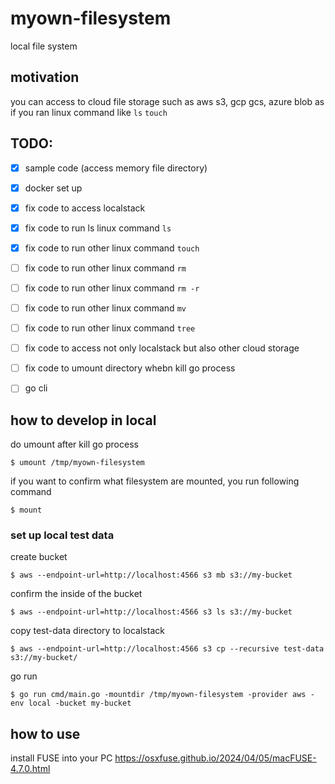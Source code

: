 # myown-filesystem

local file system

## motivation

you can access to cloud file storage such as aws s3, gcp gcs, azure blob 
as if you ran linux command like `ls` `touch`

## TODO:
- [x] sample code (access memory file directory)
- [x] docker set up
- [x] fix code to access localstack
- [x] fix code to run ls linux command `ls`
- [x] fix code to run other linux command `touch`
- [ ] fix code to run other linux command `rm`
- [ ] fix code to run other linux command `rm -r`
- [ ] fix code to run other linux command `mv`
- [ ] fix code to run other linux command `tree`
- [ ] fix code to access not only localstack but also other cloud storage
- [ ] fix code to umount directory whebn kill go process 
- [ ] go cli


## how to develop in local

do umount after kill go process 
```shell
$ umount /tmp/myown-filesystem
```

if you want to confirm what filesystem are mounted, you run following command
```shell
$ mount
```

### set up local test data

create bucket
```shell
$ aws --endpoint-url=http://localhost:4566 s3 mb s3://my-bucket
```

confirm the inside of the bucket 
```shell
$ aws --endpoint-url=http://localhost:4566 s3 ls s3://my-bucket
```

copy test-data directory to localstack
```shell
$ aws --endpoint-url=http://localhost:4566 s3 cp --recursive test-data s3://my-bucket/
```

go run
```shell
$ go run cmd/main.go -mountdir /tmp/myown-filesystem -provider aws -env local -bucket my-bucket
```

 ## how to use
install FUSE into your PC
https://osxfuse.github.io/2024/04/05/macFUSE-4.7.0.html



